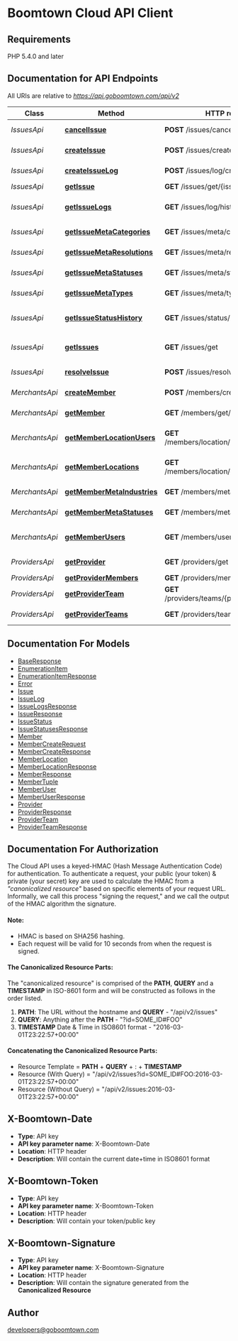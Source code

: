 # Boomtown Cloud API Client

## Requirements

PHP 5.4.0 and later

## Documentation for API Endpoints

All URIs are relative to *https://api.goboomtown.com/api/v2*

Class | Method | HTTP request | Description
------------ | ------------- | ------------- | -------------
*IssuesApi* | [**cancelIssue**](docs/IssuesApi.md#cancelissue) | **POST** /issues/cancel/{issue_id} | Set a Issue to a cancelled status
*IssuesApi* | [**createIssue**](docs/IssuesApi.md#createissue) | **POST** /issues/create | Creates a new Issue
*IssuesApi* | [**createIssueLog**](docs/IssuesApi.md#createissuelog) | **POST** /issues/log/create/{issue_id} | Add a log to a Issue
*IssuesApi* | [**getIssue**](docs/IssuesApi.md#getissue) | **GET** /issues/get/{issue_id} | Returns a Issue
*IssuesApi* | [**getIssueLogs**](docs/IssuesApi.md#getissuelogs) | **GET** /issues/log/history/{issue_id} | Returns a collection of IssueLogs
*IssuesApi* | [**getIssueMetaCategories**](docs/IssuesApi.md#getissuemetacategories) | **GET** /issues/meta/categories | Returns collection of categories
*IssuesApi* | [**getIssueMetaResolutions**](docs/IssuesApi.md#getissuemetaresolutions) | **GET** /issues/meta/resolutions | Returns collection of resolutions
*IssuesApi* | [**getIssueMetaStatuses**](docs/IssuesApi.md#getissuemetastatuses) | **GET** /issues/meta/statuses | Returns collection of statuses
*IssuesApi* | [**getIssueMetaTypes**](docs/IssuesApi.md#getissuemetatypes) | **GET** /issues/meta/types | Returns collection of types
*IssuesApi* | [**getIssueStatusHistory**](docs/IssuesApi.md#getissuestatushistory) | **GET** /issues/status/history/{issue_id} | Returns a collection of IssueStatuses
*IssuesApi* | [**getIssues**](docs/IssuesApi.md#getissues) | **GET** /issues/get | Returns a collection of Issues
*IssuesApi* | [**resolveIssue**](docs/IssuesApi.md#resolveissue) | **POST** /issues/resolve/{issue_id} | Set a Issue to a resolved status
*MerchantsApi* | [**createMember**](docs/MerchantsApi.md#createmember) | **POST** /members/create | Creates a new Merchant
*MerchantsApi* | [**getMember**](docs/MerchantsApi.md#getmember) | **GET** /members/get/{member_id} | Returns a Merchant
*MerchantsApi* | [**getMemberLocationUsers**](docs/MerchantsApi.md#getmemberlocationusers) | **GET** /members/location/users/{member_id} | Returns a collection of MerchantUsers
*MerchantsApi* | [**getMemberLocations**](docs/MerchantsApi.md#getmemberlocations) | **GET** /members/location/get/{member_id} | Returns a collection of MerchantLocations
*MerchantsApi* | [**getMemberMetaIndustries**](docs/MerchantsApi.md#getmembermetaindustries) | **GET** /members/meta/industries | Returns collection of industries
*MerchantsApi* | [**getMemberMetaStatuses**](docs/MerchantsApi.md#getmembermetastatuses) | **GET** /members/meta/statuses | Returns collection of statuses
*MerchantsApi* | [**getMemberUsers**](docs/MerchantsApi.md#getmemberusers) | **GET** /members/user/get/{member_id} | Returnsa a collection of MerchantUsers
*ProvidersApi* | [**getProvider**](docs/ProvidersApi.md#getprovider) | **GET** /providers/get | Returns your Provider
*ProvidersApi* | [**getProviderMembers**](docs/ProvidersApi.md#getprovidermembers) | **GET** /providers/members | Returns Merchants
*ProvidersApi* | [**getProviderTeam**](docs/ProvidersApi.md#getproviderteam) | **GET** /providers/teams/{provider_team_id} | Returns a ProviderTeam
*ProvidersApi* | [**getProviderTeams**](docs/ProvidersApi.md#getproviderteams) | **GET** /providers/teams | Returns your ProviderTeams


## Documentation For Models

 - [BaseResponse](docs/BaseResponse.md)
 - [EnumerationItem](docs/EnumerationItem.md)
 - [EnumerationItemResponse](docs/EnumerationItemResponse.md)
 - [Error](docs/Error.md)
 - [Issue](docs/Issue.md)
 - [IssueLog](docs/IssueLog.md)
 - [IssueLogsResponse](docs/IssueLogsResponse.md)
 - [IssueResponse](docs/IssueResponse.md)
 - [IssueStatus](docs/IssueStatus.md)
 - [IssueStatusesResponse](docs/IssueStatusesResponse.md)
 - [Member](docs/Member.md)
 - [MemberCreateRequest](docs/MemberCreateRequest.md)
 - [MemberCreateResponse](docs/MemberCreateResponse.md)
 - [MemberLocation](docs/MemberLocation.md)
 - [MemberLocationResponse](docs/MemberLocationResponse.md)
 - [MemberResponse](docs/MemberResponse.md)
 - [MemberTuple](docs/MemberTuple.md)
 - [MemberUser](docs/MemberUser.md)
 - [MemberUserResponse](docs/MemberUserResponse.md)
 - [Provider](docs/Provider.md)
 - [ProviderResponse](docs/ProviderResponse.md)
 - [ProviderTeam](docs/ProviderTeam.md)
 - [ProviderTeamResponse](docs/ProviderTeamResponse.md)


## Documentation For Authorization
The Cloud API uses a keyed-HMAC (Hash Message Authentication Code) for authentication. To authenticate a request, your public (your token) & private (your secret) key are used to calculate the HMAC from a *"canonicalized resource"* based on specific elements of your request URL. Informally, we call this process "signing the request," and we call the output of the HMAC algorithm the signature.

#### **Note:**
- HMAC is based on SHA256 hashing.
- Each request will be valid for 10 seconds from when the request is signed.


#### The Canonicalized Resource Parts:
The "canonicalized resource" is comprised of the **PATH**, **QUERY** and a  **TIMESTAMP** in ISO-8601 form and will be constructed as follows in the order listed.

1. **PATH**: The URL without the hostname and **QUERY** - "/api/v2/issues"
2. **QUERY**: Anything after the **PATH**  - "?id=SOME_ID#FOO"
3. **TIMESTAMP** Date & Time in ISO8601 format - "2016-03-01T23:22:57+00:00"

#### Concatenating the **Canonicalized Resource** Parts:
- Resource Template = **PATH** + **QUERY** + : + **TIMESTAMP**
- Resource (With Query) = "/api/v2/issues?id=SOME_ID#FOO:2016-03-01T23:22:57+00:00"
- Resource (Without Query) = "/api/v2/issues:2016-03-01T23:22:57+00:00"



## X-Boomtown-Date

- **Type**: API key 
- **API key parameter name**: X-Boomtown-Date
- **Location**: HTTP header
- **Description**: Will contain the current date+time in ISO8601 format

## X-Boomtown-Token

- **Type**: API key 
- **API key parameter name**: X-Boomtown-Token
- **Location**: HTTP header
- **Description**:  Will contain your token/public key

## X-Boomtown-Signature

- **Type**: API key 
- **API key parameter name**: X-Boomtown-Signature
- **Location**: HTTP header
- **Description**: Will contain the signature generated from the **Canonicalized Resource**

## Author

developers@goboomtown.com



